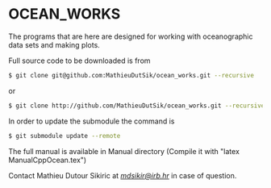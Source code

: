 OCEAN_WORKS
===========

The programs that are here are designed for working with
oceanographic data sets and making plots.

Full source code to be downloaded is from

```sh
$ git clone git@github.com:MathieuDutSik/ocean_works.git --recursive
```

or

```sh
$ git clone http://github.com/MathieuDutSik/ocean_works.git --recursive
```

In order to update the submodule the command is
```sh
$ git submodule update --remote
```




The full manual is available in Manual directory (Compile it with "latex ManualCppOcean.tex")

Contact Mathieu Dutour Sikiric at *mdsikir@irb.hr* in case of question.

